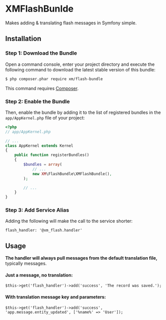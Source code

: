# XMFlashBunlde
Makes adding & translating flash messages in Symfony simple.

## Installation

### Step 1: Download the Bundle

Open a command console, enter your project directory and execute the
following command to download the latest stable version of this bundle:

```console
$ php composer.phar require xm/flash-bundle
```

This command requires [Composer](https://getcomposer.org/download/).

### Step 2: Enable the Bundle

Then, enable the bundle by adding it to the list of registered bundles
in the `app/AppKernel.php` file of your project:

```php
<?php
// app/AppKernel.php

// ...
class AppKernel extends Kernel
{
    public function registerBundles()
    {
        $bundles = array(
            // ...
            new XM\FlashBundle\XMFlashBundle(),
        );

        // ...
    }
}
```

### Step 3: Add Service Alias

Adding the following will make the call to the service shorter:

```
flash_handler: '@xm_flash.handler'
```

## Usage

**The handler will always pull messages from the default translation file,**
typically messages.

#### Just a message, no translation:

```
$this->get('flash_handler')->add('success', 'The record was saved.');
```

#### With translation message key and parameters:

```
$this->get('flash_handler')->add('success', 'app.message.entity_updated', ['%name%' => 'User']);
```
